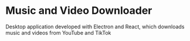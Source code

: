 # Music and Video Downloader

Desktop application developed with Electron and React, which downloads music and videos from YouTube and TikTok